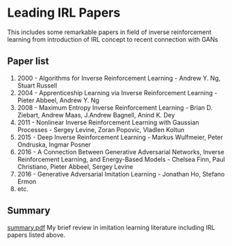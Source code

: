 # Leading IRL Papers
This includes some remarkable papers in field of inverse reinforcement learning from introduction of IRL concept to recent connection with GANs

## Paper list
1. 2000 - Algorithms for Inverse Reinforcement Learning - Andrew Y. Ng, Stuart Russell
2. 2004 - Apprenticeship Learning via Inverse Reinforcement Learning - Pieter Abbeel, Andrew Y. Ng
3. 2008 - Maximum Entropy Inverse Reinforcement Learning - Brian D. Ziebart, Andrew Maas, J.Andrew Bagnell, Anind K. Dey
4. 2011 - Nonlinear Inverse Reinforcement Learning with Gaussian Processes - Sergey Levine, Zoran Popovic, Vladlen Koltun
5. 2015 - Deep Inverse Reinforcement Learning - Markus Wulfmeier, Peter Ondruska, Ingmar Posner
6. 2016 - A Connection Between Generative Adversarial Networks, Inverse Reinforcement Learning, and Energy-Based Models - Chelsea Finn, Paul Christiano, Pieter Abbeel, Sergey Levine
7. 2016 - Generative Adversarial Imitation Learning - Jonathan Ho, Stefano Ermon
8. etc.

## Summary
[summary.pdf](./summary.pdf) My brief review in imitation learning literature including IRL papers listed above.
